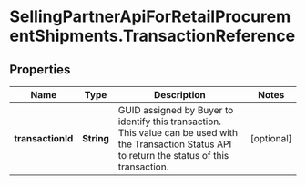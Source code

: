 # SellingPartnerApiForRetailProcurementShipments.TransactionReference

## Properties

Name | Type | Description | Notes
------------ | ------------- | ------------- | -------------
**transactionId** | **String** | GUID assigned by Buyer to identify this transaction. This value can be used with the Transaction Status API to return the status of this transaction. | [optional] 


